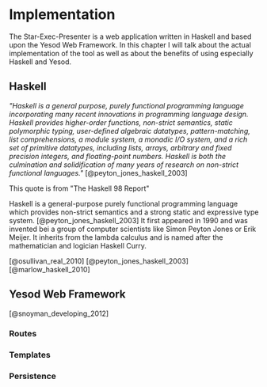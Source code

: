 # Implementation

The Star-Exec-Presenter is a web application written in Haskell and based upon the Yesod Web Framework. In this chapter I will talk about the actual implementation of the tool as well as about the benefits of using especially Haskell and Yesod.

## Haskell

_"Haskell is a general purpose, purely functional programming language incorporating many recent innovations in programming language design. Haskell provides higher-order functions, non-strict semantics, static polymorphic typing, user-defined algebraic datatypes, pattern-matching, list comprehensions, a module system, a monadic I/O system, and a rich set of primitive datatypes, including lists, arrays, arbitrary and fixed precision integers, and floating-point numbers. Haskell is both the culmination and solidification of many years of research on non-strict functional languages."_ [@peyton_jones_haskell_2003]

This quote is from "The Haskell 98 Report"

Haskell is a general-purpose purely functional programming language which provides non-strict semantics and a strong static and expressive type system. [@peyton_jones_haskell_2003] It first appeared in 1990 and was invented bei a group of computer scientists like Simon Peyton Jones or Erik Meijer. It inherits from the lambda calculus and is named after the mathematician and logician Haskell Curry.

[@osullivan_real_2010]
[@peyton_jones_haskell_2003]
[@marlow_haskell_2010]

## Yesod Web Framework

[@snoyman_developing_2012]

### Routes

### Templates

### Persistence
